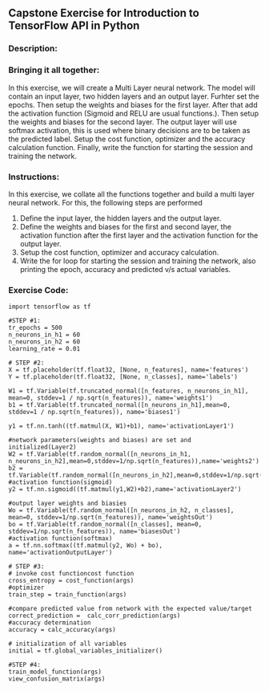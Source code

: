 ## Capstone Exercise for Introduction to TensorFlow API in Python
### Description:
### Bringing it all together:
In this exercise, we will create a Multi Layer neural network. The model will contain an input layer, two hidden layers and an output layer. Furhter set the epochs. Then setup the weights and biases for the first layer. After that add the activation function (Sigmoid and RELU are usual functions.). Then setup the weights and biases for the second layer. The output layer will use softmax activation, this is used where binary decisions are to be taken as the predicted label. Setup the cost function, optimizer and the accuracy calculation function. Finally, write the function for starting the session and training the network.

### Instructions:

In this exercise, we collate all the functions together and build a multi layer neural network. For this, the following steps are performed

1. Define the input layer, the hidden layers and the output layer.
2. Define the weights and biases for the first and second layer, the activation function after the first layer and the activation function for the output layer.
3. Setup the cost function, optimizer and accuracy calculation.
4. Write the for loop for starting the session and training the network, also printing the epoch, accuracy and predicted v/s actual variables.

### Exercise Code:


```
import tensorflow as tf

#STEP #1:
tr_epochs = 500
n_neurons_in_h1 = 60
n_neurons_in_h2 = 60
learning_rate = 0.01

# STEP #2: 
X = tf.placeholder(tf.float32, [None, n_features], name='features')
Y = tf.placeholder(tf.float32, [None, n_classes], name='labels')

W1 = tf.Variable(tf.truncated_normal([n_features, n_neurons_in_h1], mean=0, stddev=1 / np.sqrt(n_features)), name='weights1')
b1 = tf.Variable(tf.truncated_normal([n_neurons_in_h1],mean=0, stddev=1 / np.sqrt(n_features)), name='biases1')

y1 = tf.nn.tanh((tf.matmul(X, W1)+b1), name='activationLayer1')

#network parameters(weights and biases) are set and initialized(Layer2)
W2 = tf.Variable(tf.random_normal([n_neurons_in_h1, n_neurons_in_h2],mean=0,stddev=1/np.sqrt(n_features)),name='weights2')
b2 = tf.Variable(tf.random_normal([n_neurons_in_h2],mean=0,stddev=1/np.sqrt(n_features)),name='biases2')
#activation function(sigmoid)
y2 = tf.nn.sigmoid((tf.matmul(y1,W2)+b2),name='activationLayer2')

#output layer weights and biasies
Wo = tf.Variable(tf.random_normal([n_neurons_in_h2, n_classes], mean=0, stddev=1/np.sqrt(n_features)), name='weightsOut')
bo = tf.Variable(tf.random_normal([n_classes], mean=0, stddev=1/np.sqrt(n_features)), name='biasesOut')
#activation function(softmax)
a = tf.nn.softmax((tf.matmul(y2, Wo) + bo), name='activationOutputLayer')

# STEP #3: 
# invoke cost functioncost function
cross_entropy = cost_function(args)
#optimizer
train_step = train_function(args)

#compare predicted value from network with the expected value/target
correct_prediction =  calc_corr_prediction(args)
#accuracy determination
accuracy = calc_accuracy(args)

# initialization of all variables
initial = tf.global_variables_initializer()

#STEP #4:
train_model_function(args)
view_confusion_matrix(args)
```

